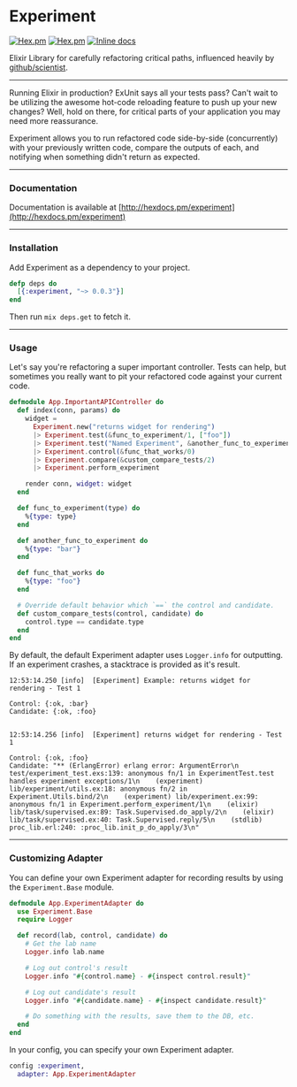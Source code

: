 # Experiment

[![Hex.pm](https://img.shields.io/hexpm/v/experiment.svg?style=flat-square)](https://hex.pm/packages/experiment)
[![Hex.pm](https://img.shields.io/hexpm/dt/experiment.svg?style=flat-square)](https://hex.pm/packages/experiment)
[![Inline docs](http://inch-ci.org/github/andrewvy/experiment.svg)](http://inch-ci.org/github/andrewvy/experiment)

Elixir Library for carefully refactoring critical paths, influenced heavily by [github/scientist](https://github.com/github/scientist).

---

Running Elixir in production? ExUnit says all your tests pass? Can't wait to be
utilizing the awesome hot-code reloading feature to push up your new changes?
Well, hold on there, for critical parts of your application you may need more
reassurance.

Experiment allows you to run refactored code side-by-side (concurrently) with your previously
written code, compare the outputs of each, and notifying when something didn't
return as expected.

---

### Documentation

Documentation is available at [http://hexdocs.pm/experiment](http://hexdocs.pm/experiment)

---

### Installation

Add Experiment as a dependency to your project.

```elixir
defp deps do
  [{:experiment, "~> 0.0.3"}]
end
```

Then run `mix deps.get` to fetch it.

---

### Usage

Let's say you're refactoring a super important controller. Tests can help, but
sometimes you really want to pit your refactored code against your current code.

```elixir
defmodule App.ImportantAPIController do
  def index(conn, params) do
    widget =
      Experiment.new("returns widget for rendering")
      |> Experiment.test(&func_to_experiment/1, ["foo"])
      |> Experiment.test("Named Experiment", &another_func_to_experiment/0)
      |> Experiment.control(&func_that_works/0)
      |> Experiment.compare(&custom_compare_tests/2)
      |> Experiment.perform_experiment

    render conn, widget: widget
  end

  def func_to_experiment(type) do
    %{type: type}
  end

  def another_func_to_experiment do
    %{type: "bar"}
  end

  def func_that_works do
    %{type: "foo"}
  end

  # Override default behavior which `==` the control and candidate.
  def custom_compare_tests(control, candidate) do
    control.type == candidate.type
  end
end
```

By default, the default Experiment adapter uses `Logger.info` for outputting. If an experiment crashes, a stacktrace is provided as it's result.

```
12:53:14.250 [info]  [Experiment] Example: returns widget for rendering - Test 1

Control: {:ok, :bar}
Candidate: {:ok, :foo}


12:53:14.256 [info]  [Experiment] returns widget for rendering - Test 1

Control: {:ok, :foo}
Candidate: "** (ErlangError) erlang error: ArgumentError\n    test/experiment_test.exs:139: anonymous fn/1 in ExperimentTest.test handles experiment exceptions/1\n    (experiment) lib/experiment/utils.ex:18: anonymous fn/2 in Experiment.Utils.bind/2\n    (experiment) lib/experiment.ex:99: anonymous fn/1 in Experiment.perform_experiment/1\n    (elixir) lib/task/supervised.ex:89: Task.Supervised.do_apply/2\n    (elixir) lib/task/supervised.ex:40: Task.Supervised.reply/5\n    (stdlib) proc_lib.erl:240: :proc_lib.init_p_do_apply/3\n"
```

---

### Customizing Adapter

You can define your own Experiment adapter for recording results by using the `Experiment.Base` module.

```elixir
defmodule App.ExperimentAdapter do
  use Experiment.Base
  require Logger

  def record(lab, control, candidate) do
    # Get the lab name
    Logger.info lab.name

    # Log out control's result
    Logger.info "#{control.name} - #{inspect control.result}"

    # Log out candidate's result
    Logger.info "#{candidate.name} - #{inspect candidate.result}"

    # Do something with the results, save them to the DB, etc.
  end
end
```

In your config, you can specify your own Experiment adapter.

```elixir
config :experiment,
  adapter: App.ExperimentAdapter
```
